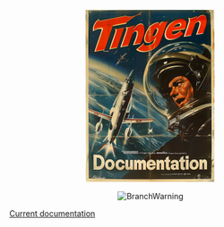 <!-- u240614 -->

<div align="center">

  ![logo](./.github/images/logos/TingenDocumentation_README.png)

  ![BranchWarning](https://img.shields.io/badge/Release-24.6-red?style=for-the-badge)

</div>

[Current documentation](https://spectrum-health-systems.github.io/Tingen-Documentation/)